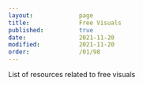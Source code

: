 ```yaml
---
layout:             page
title:              Free Visuals
published:          true
date:               2021-11-20
modified:           2021-11-20
order:              /01/98
---
```

<todo assign="daniele">List of resources related to free visuals</todo>